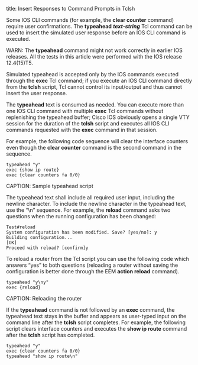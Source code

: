 title: Insert Responses to Command Prompts in Tclsh

Some IOS CLI commands (for example, the **clear counter** command) require user confirmations. The **typeahead** ***text-string*** Tcl command can be used to insert the simulated user response before an IOS CLI command is executed.

WARN: The **typeahead** command might not work correctly in earlier IOS releases. All the tests in this article were performed with the IOS release 12.4(15)T5.

Simulated typeahead is accepted only by the IOS commands executed through the **exec** Tcl command; if you execute an IOS CLI command directly from the **tclsh** script, Tcl cannot control its input/output and thus cannot insert the user response.

The **typeahead** text is consumed as needed. You can execute more than one IOS CLI command with multiple **exec** Tcl commands without replenishing the typeahead buffer; Cisco IOS obviously opens a single VTY session for the duration of the **tclsh** script and executes all IOS CLI commands requested with the **exec** command in that session.

For example, the following code sequence will clear the interface counters even though the **clear counter** command is the second command in the sequence.

```
typeahead "y"
exec {show ip route}
exec {clear counters fa 0/0} 
```
CAPTION: Sample typeahead script

The typeahead text shall include all required user input, including the newline character. To include the newline character in the typeahead text, use the “\\n” sequence. For example, the **reload** command asks two questions when the running configuration has been changed:

```
Test#reload
System configuration has been modified. Save? [yes/no]: y
Building configuration...
[OK]
Proceed with reload? [confirm]y
```

To reload a router from the Tcl script you can use the following code which answers “yes” to both questions (reloading a router without saving the configuration is better done through the EEM **action reload** command).

```
typeahead "y\ny"
exec {reload} 
```
CAPTION: Reloading the router

If the **typeahead** command is not followed by an **exec** command, the typeahead text stays in the buffer and appears as user-typed input on the command line after the **tclsh** script completes. For example, the following script clears interface counters and executes the **show ip route** command after the **tclsh** script has completed.

```
typeahead "y"
exec {clear counters fa 0/0}
typeahead "show ip route\n"
```
